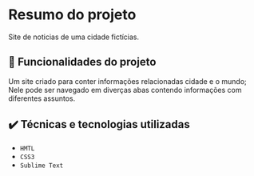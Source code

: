 # Resumo do projeto
Site de noticias de uma cidade fictícias.

## 🔨 Funcionalidades do projeto
Um site criado para conter informações relacionadas cidade e o mundo;
Nele pode ser navegado em diverças abas contendo informações com diferentes assuntos. 

## ✔️ Técnicas e tecnologias utilizadas

- ``HMTL``
- ``CSS3``
- ``Sublime Text``